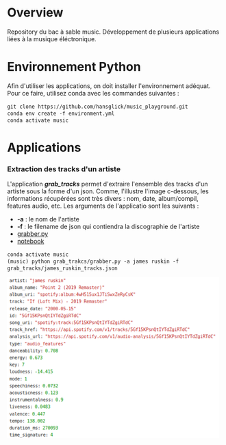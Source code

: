 # Overview

Repository du bac à sable music. Développement de plusieurs applications liées à la musique éléctronique.

# Environnement Python

Afin d'utiliser les applications, on doit installer l'environnement adéquat. Pour ce faire, utilisez conda avec les commandes suivantes :
```
git clone https://github.com/hansglick/music_playground.git
conda env create -f environment.yml
conda activate music
```

# Applications

### **Extraction des tracks d'un artiste**

L'application ***grab_tracks*** permet d'extraire l'ensemble des tracks d'un artiste sous la forme d'un json. Comme, l'illustre l'image c-dessous, les informations récupérées sont très divers : nom, date, album/compil, features audio, etc. Les arguments de l'applicatio sont les suivants : 
 * **-a** : le nom de l'artiste
 * **-f** : le filename de json qui contiendra la discographie de l'artiste
 * [grabber.py](https://github.com/hansglick/music_playground/blob/master/grab_tracks/grabber.py)
 * [notebook](https://github.com/hansglick/music_playground/blob/master/grab_tracks/grabber.ipynb)

```
conda activate music
(music) python grab_trakcs/grabber.py -a james ruskin -f grab_tracks/james_ruskin_tracks.json
```

<img src="img/trackdata.PNG" width="495">



